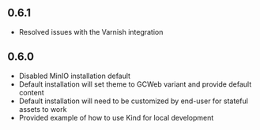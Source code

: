 ## 0.6.1

- Resolved issues with the Varnish integration

## 0.6.0

- Disabled MinIO installation default
- Default installation will set theme to GCWeb variant and provide default content
- Default installation will need to be customized by end-user for stateful assets to work
- Provided example of how to use Kind for local development
